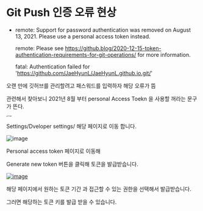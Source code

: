 # Git Push 인증 오류 현상



- remote: Support for password authentication was removed on August 13, 2021. Please use a personal access token instead.

  remote: Please see https://github.blog/2020-12-15-token-authentication-requirements-for-git-operations/ for more information.

  fatal: Authentication failed for 'https://github.com/JaeHyunL/JaeHyunL.github.io.git/'

오랜 만에 깃허브를 관리할려고 패스워드를 입력하자 해당 오류가 뜸 

관련해서 찾아보니 2021년 8월 부터 personal Access Toekn 을 사용할 꺼라는 문구가 뜬다.

[<img src="https://user-images.githubusercontent.com/48937399/155870643-a1abc424-331d-4b11-8daa-e0d8f6ae8088.png" alt="image" style="zoom:25%;" />](https://user-images.githubusercontent.com/48937399/155870643-a1abc424-331d-4b11-8daa-e0d8f6ae8088.png)

Settings/Dveloper settings/ 해당 페이지로 이동 합니다. 



![image](https://user-images.githubusercontent.com/48937399/155870646-99677372-a7da-4ef1-8127-26fee65bbf01.png)

Personal access token 페이지로 이동해 

Generate new token 버튼을 클릭해 토큰을 발급받습니다.



[![image](https://user-images.githubusercontent.com/48937399/155870657-c012d262-edc3-4178-bb6b-e0012c7202c3.png)](https://user-images.githubusercontent.com/48937399/155870657-c012d262-edc3-4178-bb6b-e0012c7202c3.png)

해당 페이지에서 원하는 토큰 기간 과 접근할 수 있는 권한을 선택해서 발급받습니다.



그러면 해당하는 토큰 키를 발급 받을 수 있습니다.


